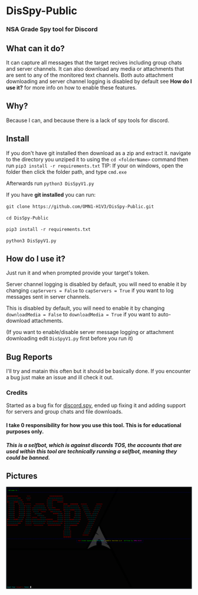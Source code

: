 # DisSpy-Public
### NSA Grade Spy tool for Discord

## What can it do? 
It can capture all messages that the target recives including group chats and server channels. 
It can also download any media or attachments that are sent to any of the monitored text channels. 
Both auto attachment downloading and server channel logging is disabled by default see **How do I use it?** for more info on how to enable these features.

## Why? 
Because I can, and because there is a lack of spy tools for discord. 

## Install
If you don't have git installed then download as a zip and extract it.
navigate to the directory you unziped it to using the `cd <folderName>` command then run `pip3 install -r requirements.txt`
TIP: If your on windows, open the folder then click the folder path, and type `cmd.exe`

Afterwards run `python3 DisSpyV1.py`


If you have **git installed** you can run:

`git clone https://github.com/OMN1-H1V3/DisSpy-Public.git` 

`cd DisSpy-Public`

`pip3 install -r requirements.txt`

`python3 DisSpyV1.py`

## How do I use it?
Just run it and when prompted provide your target's token. 

Server channel logging is disabled by default, you will need to enable it by changing `capServers = False` to `capServers = True` if you want to log messages sent in server channels.

This is disabled by default, you will need to enable it by changing `downloadMedia = False` to `downloadMedia = True` if you want to auto-download attachments.

(If you want to enable/disable server message logging or attachment downloading edit `DisSpyV1.py` first before you run it)

## Bug Reports
I'll try and matain this often but it should be basically done. If you encounter a bug just make an issue and ill check it out.

### Credits
Started as a bug fix for [discord.spy](https://github.com/spicesouls/discord.spy), ended up fixing it and adding support for servers and group chats and file downloads.

#### I take 0 responsibility for how you use this tool. This is for educational purposes only.
##### This is a selfbot, which is against discords TOS, the accounts that are used within this tool are technically running a selfbot, meaning they could be banned.

## Pictures
![Image1](DisSpy1.png)

